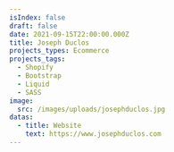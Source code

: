 ```yaml
---
isIndex: false
draft: false
date: 2021-09-15T22:00:00.000Z
title: Joseph Duclos
projects_types: Ecommerce
projects_tags:
  - Shopify
  - Bootstrap
  - Liquid
  - SASS
image:
  src: /images/uploads/josephduclos.jpg
datas:
  - title: Website
    text: https://www.josephduclos.com
---
```

